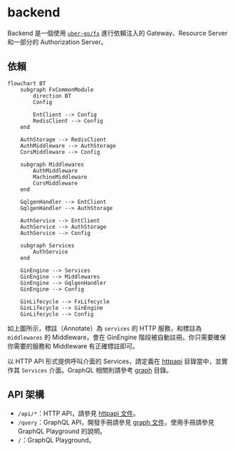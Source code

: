# backend

Backend 是一個使用 [`uber-go/fx`](https://github.com/uber-go/fx) 進行依賴注入的 Gateway、Resource Server 和一部分的 Authorization Server。

## 依賴

```mermaid
flowchart BT
    subgraph FxCommonModule
        direction BT
        Config

        EntClient --> Config
        RedisClient --> Config
    end

    AuthStorage --> RedisClient
    AuthMiddleware --> AuthStorage
    CorsMiddleware --> Config

    subgraph Middlewares
        AuthMiddleware
        MachineMiddleware
        CorsMiddleware
    end

    GqlgenHandler --> EntClient
    GqlgenHandler --> AuthStorage

    AuthService --> EntClient
    AuthService --> AuthStorage
    AuthService --> Config

    subgraph Services
        AuthService
    end

    GinEngine --> Services
    GinEngine --> Middlewares
    GinEngine --> GqlgenHandler
    GinEngine --> Config

    GinLifecycle --> FxLifecycle
    GinLifecycle --> GinEngine
    GinLifecycle --> Config
```

如上圖所示，標註（Annotate）為 `services` 的 HTTP 服務，和標註為 `middlewares` 的 Middleware，會在 GinEngine 階段被自動註冊。你只需要確保你需要的服務和 Middleware 有正確標註即可。

以 HTTP API 形式提供呼叫介面的 Services，請定義在 [httpapi](../../httpapi) 目錄當中，並實作其 `Services` 介面。GraphQL 相關則請參考 [graph](../../graph) 目錄。

## API 架構

- `/api/*`：HTTP API，請參見 [httpapi 文件](../../httpapi/README.md)。
- `/query`：GraphQL API，開發手冊請參見 [graph 文件](../../graph/README.md)，使用手冊請參見 GraphQL Playground 的說明。
- `/`：GraphQL Playground。
